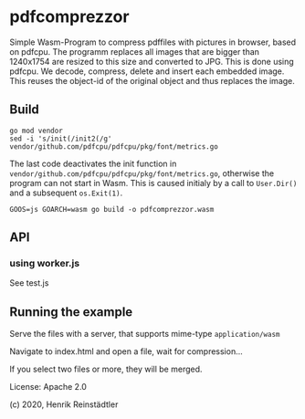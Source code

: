 # pdfcomprezzor

Simple Wasm-Program to compress pdffiles with pictures in browser, based on pdfcpu. The programm replaces all images that are bigger than 1240x1754 are resized to this size and converted to JPG. This is done using pdfcpu. We decode, compress, delete and insert each embedded image. This reuses the object-id of the original object and thus replaces the image.

## Build
```
go mod vendor
sed -i 's/init(/init2(/g' vendor/github.com/pdfcpu/pdfcpu/pkg/font/metrics.go
```
 The last code deactivates the init function in `vendor/github.com/pdfcpu/pdfcpu/pkg/font/metrics.go`, otherwise the program can not start in Wasm. This is caused initialy by a call to `User.Dir()` and a subsequent `os.Exit(1)`.

```
GOOS=js GOARCH=wasm go build -o pdfcomprezzor.wasm 
```
## API
### using worker.js

See test.js

## Running the example

 Serve the files with a server, that supports mime-type `application/wasm`

Navigate to index.html and open a file, wait for compression...

If you select two files or more,  they will be merged.

License: Apache 2.0

(c) 2020, Henrik Reinstädtler
